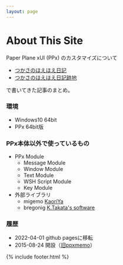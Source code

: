 ```yaml
---
layout: page
---
```


<h1 class="page-title">About This Site</h1>

Paper Plane xUI (PPx) のカスタマイズについて

- [つかさのほえほえ日記](https://hoehoetukasa.blogspot.com/)
- [つかさのほえほえ日記跡地](https://tukasa1919.hatenablog.com/)

で書いてきた記事のまとめ。

### 環境

- Windows10 64bit
- PPx 64bit版

### PPx本体以外で使っているもの

- PPx Module
    - Message Module
    - Window Module
    - Text Module
    - WSH Script Module
    - Key Module
- 外部ライブラリ
    - migemo [KaoriYa](https://www.kaoriya.net/software/cmigemo/)
    - bregonig [K.Takata's software](http://k-takata.o.oo7.jp/mysoft/bregonig.html)

### 履歴

- 2022-04-01 github pagesに移転
- 2015-08-24 開設（[旧ppxmemo](https://sites.google.com/site/ppxmemo/%E3%83%9B%E3%83%BC%E3%83%A0?authuser=0)）

{% include footer.html %}